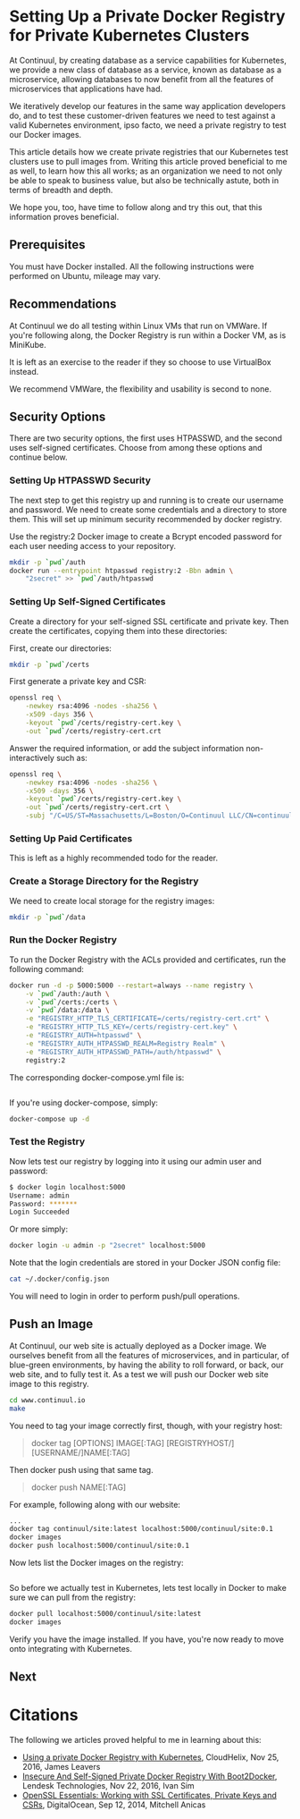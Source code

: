 # Setting Up a Private Docker Registry for Private Kubernetes Clusters

At Continuul, by creating database as a service capabilities
for Kubernetes, we provide a new class of database as a service,
known as database as a microservice, allowing databases to now
benefit from all the features of microservices that applications
have had.

We iteratively develop our features in the same way application
developers do, and to test these customer-driven features we need
to test against a valid Kubernetes environment, ipso facto, we need
a private registry to test our Docker images.

This article details how we create private registries that our
Kubernetes test clusters use to pull images from. Writing this
article proved beneficial to me as well, to learn how this all
works; as an organization we need to not only be able to speak to
business value, but also be technically astute, both in terms of
breadth and depth.

We hope you, too, have time to follow along and try this out,
that this information proves beneficial.

## Prerequisites

You must have Docker installed. All the following instructions
were performed on Ubuntu, mileage may vary.

## Recommendations

At Continuul we do all testing within Linux VMs that run on
VMWare. If you're following along, the Docker Registry is run
within a Docker VM, as is MiniKube.

It is left as an exercise to the reader if they so choose to
use VirtualBox instead.

We recommend VMWare, the flexibility and usability is second to
none.

## Security Options

There are two security options, the first uses HTPASSWD,
and the second uses self-signed certificates. Choose from
among these options and continue below.

### Setting Up HTPASSWD Security

The next step to get this registry up and running is to
create our username and password. We need to create some
credentials and a directory to store them. This will set
up minimum security recommended by docker registry.

Use the registry:2 Docker image to create a Bcrypt encoded
password for each user needing access to your repository. 

```bash
mkdir -p `pwd`/auth
docker run --entrypoint htpasswd registry:2 -Bbn admin \
    "2secret" >> `pwd`/auth/htpasswd
```

### Setting Up Self-Signed Certificates

Create a directory for your self-signed SSL certificate
and private key. Then create the certificates, copying
them into these directories:

First, create our directories:

```bash
mkdir -p `pwd`/certs
```

First generate a private key and CSR:

```bash
openssl req \
    -newkey rsa:4096 -nodes -sha256 \
    -x509 -days 356 \
    -keyout `pwd`/certs/registry-cert.key \
    -out `pwd`/certs/registry-cert.crt
```

Answer the required information, or add the subject information
non-interactively such as:

```bash
openssl req \
    -newkey rsa:4096 -nodes -sha256 \
    -x509 -days 356 \
    -keyout `pwd`/certs/registry-cert.key \
    -out `pwd`/certs/registry-cert.crt \
    -subj "/C=US/ST=Massachusetts/L=Boston/O=Continuul LLC/CN=continuul.io"
```

### Setting Up Paid Certificates

This is left as a highly recommended todo for the reader.

### Create a Storage Directory for the Registry

We need to create local storage for the registry images:

```bash
mkdir -p `pwd`/data
```

### Run the Docker Registry

To run the Docker Registry with the ACLs provided and certificates,
run the following command:

```bash
docker run -d -p 5000:5000 --restart=always --name registry \
    -v `pwd`/auth:/auth \
    -v `pwd`/certs:/certs \
    -v `pwd`/data:/data \
    -e "REGISTRY_HTTP_TLS_CERTIFICATE=/certs/registry-cert.crt" \
    -e "REGISTRY_HTTP_TLS_KEY=/certs/registry-cert.key" \
    -e "REGISTRY_AUTH=htpasswd" \
    -e "REGISTRY_AUTH_HTPASSWD_REALM=Registry Realm" \
    -e "REGISTRY_AUTH_HTPASSWD_PATH=/auth/htpasswd" \
    registry:2
```

The corresponding docker-compose.yml file is:

```yaml

```

If you're using docker-compose, simply:

```bash
docker-compose up -d
```

### Test the Registry

Now lets test our registry by logging into it using our admin
user and password:

```bash
$ docker login localhost:5000
Username: admin
Password: *******
Login Succeeded
```

Or more simply:

```bash
docker login -u admin -p "2secret" localhost:5000
```

Note that the login credentials are stored in your Docker JSON config
file:

```bash
cat ~/.docker/config.json
```

You will need to login in order to perform push/pull operations.

## Push an Image

At Continuul, our web site is actually deployed as a Docker image.
We ourselves benefit from all the features of microservices, and in
particular, of blue-green environments, by having the ability to
roll forward, or back, our web site, and to fully test it. As a test
we will push our Docker web site image to this registry.

```bash
cd www.continuul.io
make
```

You need to tag your image correctly first, though, with your
registry host:

> docker tag [OPTIONS] IMAGE[:TAG] [REGISTRYHOST/][USERNAME/]NAME[:TAG]

Then docker push using that same tag.

> docker push NAME[:TAG]

For example, following along with our website:

```bash
...
docker tag continuul/site:latest localhost:5000/continuul/site:0.1
docker images
docker push localhost:5000/continuul/site:0.1
```

Now lets list the Docker images on the registry:

```bash

```

So before we actually test in Kubernetes, lets test locally in Docker
to make sure we can pull from the registry:

```bash
docker pull localhost:5000/continuul/site:latest
docker images
```

Verify you have the image installed. If you have, you're now ready
to move onto integrating with Kubernetes.

## Next

# Citations

The following we articles proved helpful to me in learning
about this:

- [Using a private Docker Registry with Kubernetes](https://blog.cloudhelix.io/using-a-private-docker-registry-with-kubernetes-f8d5f6b8f646#.mn7gps9t1), CloudHelix, Nov 25, 2016, James Leavers
- [Insecure And Self-Signed Private Docker Registry With Boot2Docker](https://coderwall.com/p/dtwc1q/insecure-and-self-signed-private-docker-registry-with-boot2docker), Lendesk Technologies, Nov 22, 2016, Ivan Sim
- [OpenSSL Essentials: Working with SSL Certificates, Private Keys and CSRs](https://www.digitalocean.com/community/tutorials/openssl-essentials-working-with-ssl-certificates-private-keys-and-csrs), DigitalOcean, Sep 12, 2014, Mitchell Anicas 
